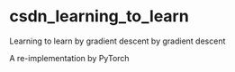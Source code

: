 # csdn_learning_to_learn

Learning to learn by gradient descent by gradient descent

A re-implementation by PyTorch
